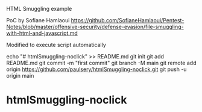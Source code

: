 HTML Smuggling example 

PoC by Sofiane Hamlaoui https://github.com/SofianeHamlaoui/Pentest-Notes/blob/master/offensive-security/defense-evasion/file-smuggling-with-html-and-javascript.md

Modified to execute script automatically


echo "# htmlSmuggling-noclick" >> README.md
git init
git add README.md
git commit -m "first commit"
git branch -M main
git remote add origin https://github.com/paulsery/htmlSmuggling-noclick.git
git push -u origin main
# htmlSmuggling-noclick

